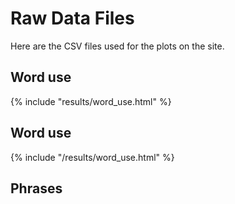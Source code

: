 # Raw Data Files

Here are the CSV files used for the plots on the site.

## Word use
{% include "results/word_use.html" %}


## Word use

<div>
<!-- Include the HTML table here -->
{% include "/results/word_use.html" %}
</div>

## Phrases

